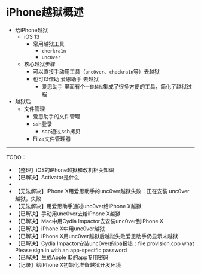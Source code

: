 # iPhone越狱概述

* 给iPhone越狱
  * iOS 13
    * 常用越狱工具
      * `cherkra1n`
      * `unc0ver`
  * 核心越狱步骤
    * 可以直接手动用工具（`unc0ver`、`checkra1n`等）去越狱
    * 也可以借助 爱思助手 去越狱
      * 爱思助手 里面有个`一键越狱`集成了很多方便的工具，简化了越狱过程
* 越狱后
  * 文件管理
    * 爱思助手的文件管理
    * ssh登录
      * scp通过ssh拷贝
    * Filza文件管理器

---

TODO：

* 【整理】iOS的iPhone越狱和改机相关知识
* 【已解决】Activator是什么
* 
* 【无法解决】iPhone X用爱思助手的unc0ver越狱失败：正在安装 unc0ver 越狱，失败
* 【无法解决】用爱思助手通过unc0ver给iPhone X越狱
* 【已解决】手动用unc0ver去给iPhone X越狱
* 【已解决】Mac中用Cydia Impactor去安装unc0ver到iPhone X
* 【已解决】iPhone X中用unc0ver越狱
* 【已解决】iPhone X用unc0ver越狱后越狱失败爱思助手仍显示未越狱
* 【已解决】Cydia Impactor安装unc0ver的ipa报错：file provision.cpp what Please sign in with an app-specific password
* 【已解决】生成Apple ID的app专用密码
* 【记录】给iPhone X初始化准备越狱开发环境
